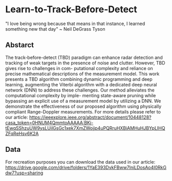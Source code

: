 # Learn-to-Track-Before-Detect
"I love being wrong because that means in that instance, I learned something new that day" ~ Neil DeGrass Tyson

## Abstarct
The track-before-detect (TBD) paradigm can enhance radar
detection and tracking of weak targets in the presence of noise
and clutter. However, TBD gives rise to challenges in com-
putational complexity and reliance on precise mathematical
descriptions of the measurement model. This work presents a
TBD algorithm combining dynamic programming and deep
learning, augmenting the Viterbi algorithm with a dedicated
deep neural network (DNN) to address these challenges. Our
method alleviates the computational complexity by imple-
menting state-aware pruning while bypassing an explicit use
of a measurement model by utilizing a DNN. We demonstrate
the effectiveness of our proposed algorithm using physically
compliant Range-Doppler measurements.
For more details please refer to our article:
https://ieeexplore.ieee.org/abstract/document/10448128?casa_token=0HNUM4QmmtoAAAAA:BKj-tEwqSShzuUW9ysLUilGsGc1xek7XmZWojjp4uPQRruHXBiAMHuHJBYpLIHQZFqReHsv6K2A

## Data
For recreation purposes you can download the data used in our article:
https://drive.google.com/drive/folders/1YaE393DvkFBww7lniLDosAo4I0RkGdw7?usp=sharing
